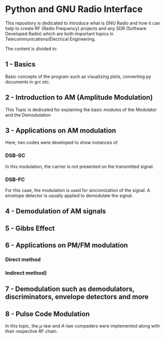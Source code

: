 # Python and GNU Radio Interface

This repository is dedicated to introduce what is GNU Radio and how it can help to create RF (Radio Frequency) projects and any SDR (Software Developed Radio) which are both important topics in Telecommunications/Electrical Engineering.

The content is divided in:

## 1 - Basics
Basic concepts of the program such as visualizing plots, converting py documents in grc etc.
## 2 - Introduction to AM (Amplitude Modulation)
This Topic is dedicated for explaining the basic modules of the Modulator and the Demodulation
## 3 - Applications on AM modulation
Here, two codes were developed to show instances of
### DSB-SC
In this modulation, the carrier is not presented on the transmitted signal.
### DSB-FC
For this case, the modulation is used for sincronization of the signal. A envelope detector is usually applied to demodulate the signal.
## 4 - Demodulation of AM signals

## 5 - Gibbs Effect
## 6 - Applications on PM/FM modulation 
### Direct method
### Indirect method)
## 7 - Demodulation such as demodulators, discriminators, envelope detectors and more

## 8 - Pulse Code Modulation
In this topic, the $\mu$-law and $A$-law compaders were implemented along with their respective RF chain. 
